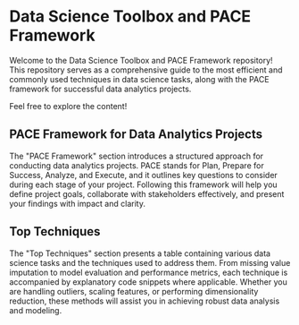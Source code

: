 # Data Science Toolbox and PACE Framework

Welcome to the Data Science Toolbox and PACE Framework repository! This repository serves as a comprehensive guide to the most efficient and commonly used techniques in data science tasks, along with the PACE framework for successful data analytics projects.

Feel free to explore the content!

## PACE Framework for Data Analytics Projects

The "PACE Framework" section introduces a structured approach for conducting data analytics projects. PACE stands for Plan, Prepare for Success, Analyze, and Execute, and it outlines key questions to consider during each stage of your project. Following this framework will help you define project goals, collaborate with stakeholders effectively, and present your findings with impact and clarity.



## Top Techniques

The "Top Techniques" section presents a table containing various data science tasks and the techniques used to address them. From missing value imputation to model evaluation and performance metrics, each technique is accompanied by explanatory code snippets where applicable. Whether you are handling outliers, scaling features, or performing dimensionality reduction, these methods will assist you in achieving robust data analysis and modeling.


